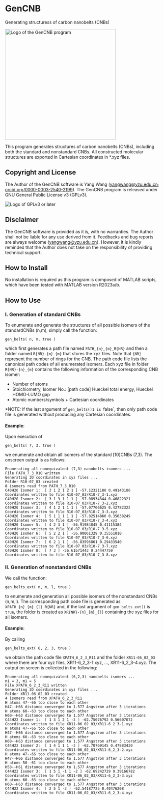 # GenCNB
Generating structuress of carbon nanobelts (CNBs)

<img src="https://repository-images.githubusercontent.com/619128989/08bf4173-9a9c-48e2-89e0-eb4848209aeb" 
     alt="Logo of the GenCNB program" title="GenCNB" width=360 />
     
This program generates structures of carbon nanobelts (CNBs), including both the standard and nonstandard CNBs. All constructed molecular structures are exported in Cartesian coordinates in \*.xyz files.


## Copyright and License
The Author of the GenCNB software is Yang Wang 
(yangwang@yzu.edu.cn; [orcid.org/0000-0003-2540-2199](https://orcid.org/0000-0003-2540-2199)). The GenCNB program is 
released under GNU General Public License v3 (GPLv3).

<img src="https://www.gnu.org/graphics/gplv3-or-later.png" 
     alt="Logo of GPLv3 or later" title="GPLv3 or later" />
 
 
## Disclaimer
The GenCNB software is provided as it is, with no warranties. The Author shall not be liable for any use derived from it. Feedbacks and bug reports are always welcome (yangwang@yzu.edu.cn). However, it is kindly reminded that the Author does not take on the responsibility of providing technical support.  
 
 
## How to Install
No installation is required as this program is composed of MATLAB scripts, which have been tested with MATLAB version R2023a/b.


## How to Use

### I. Generation of standard CNBs

To enumerate and generate the structures of all possible isomers of the standardCNBs (n,m), simply call the function:
```
gen_belts( n, m, true )
```
which first generates a path file named `PATH_{n}_{m}_R{NR}` and then a folder named `R{NR}-{n}_{m}` that stores the xyz files. Note that `{NR}` represent the number of rings for the CNB. The path code file lists the canonical path codes of all enumerated isomers. Each xyz file in folder `R{NR}-{n}_{m}` contains the following information of the corresponding CNB isomer:

- Number of atoms
- Stoichiometry, Isomer No.: [path code] Hueckel total energy, Hueckel HOMO-LUMO gap
- Atomic numbers/symbols + Cartesian coordinates

*NOTE: If the last argument of `gen_belts()1 is `false`, then only path code file is generated without producing any Cartesian coordinates.


#### Example: 
Upon execution of 
```
gen_belts( 7, 3, true )

```
we enumerate and obtain all isomers of the standard [10]CNBs (7,3). The onscreen
output is as follows:
```
Enumerating all nonequivalent (7,3) nanobelts isomers ...
File PATH_7_3_R10 written
Generating 3D coordinates in xyz files ...
Folder R10-07_03 created
8 isomers read from PATH_7_3_R10
C40H20 Isomer 1:  [ 3 1 2 1 2 1 ] -57.12321180 0.49143180
Coordinates written to file R10-07_03/R10-7_3-1.xyz
C40H20 Isomer 2:  [ 3 1 3 1 1 1 ] -57.08934344 0.46822321
Coordinates written to file R10-07_03/R10-7_3-2.xyz
C40H20 Isomer 3:  [ 4 1 2 1 1 1 ] -57.07766625 0.42782322
Coordinates written to file R10-07_03/R10-7_3-3.xyz
C40H20 Isomer 4:  [ 5 1 1 1 1 1 ] -57.02514860 0.35638249
Coordinates written to file R10-07_03/R10-7_3-4.xyz
C40H20 Isomer 5:  [ 4 2 3 1 ] -56.91984845 0.41115384
Coordinates written to file R10-07_03/R10-7_3-5.xyz
C40H20 Isomer 6:  [ 5 2 2 1 ] -56.90061329 0.35551010
Coordinates written to file R10-07_03/R10-7_3-6.xyz
C40H20 Isomer 7:  [ 6 2 1 1 ] -56.83596861 0.29433540
Coordinates written to file R10-07_03/R10-7_3-7.xyz
C40H20 Isomer 8:  [ 7 3 ] -56.61671443 0.24447759
Coordinates written to file R10-07_03/R10-7_3-8.xyz
```


### II. Generation of nonstandard CNBs

We call the function:
```
gen_belts_ext( n, m, l, true )
```
to enumerate and generation all possible isomers of the nonstandard CNBs
(n,m,l). The corresponding path code file is generated as `XPATH_{n}_{m}_{l}_R{NR}` and, if the last argument of `gen_belts_ext()` is `true`, the folder is created as `XR{NR}-{n}_{m}_{l}` containing the xyz files for all isomers.

#### Example: 
By calling
```
gen_belts_ext( 6, 2, 3, true )
```
we obtain the path code file `XPATH_6_2_3_R11` and the folder `XR11-06_02_03`
where there are four xyz files, XR11-6_2_3-1.xyz, ..., XR11-6_2_3-4.xyz. The
output on screen is collected in the following:
```
Enumerating all nonequivalent (6,2,3) nanobelts isomers ...
n1 = 3, m1 = 5
File XPATH_6_2_3_R11 written
Generating 3D coordinates in xyz files ...
Folder XR11-06_02_03 created
4 isomers read from XPATH_6_2_3_R11
H atoms 47--66 too close to each other
H47--H66 distance converged to 1.577 Angstrom after 3 iterations
H atoms 60--63 too close to each other
H60--H63 distance converged to 1.577 Angstrom after 3 iterations
C44H22 Isomer 1:  [ 1 3 1 2 1 -3 ] -62.75076792 0.56607072
Coordinates written to file XR11-06_02_03/XR11-6_2_3-1.xyz
H atoms 47--66 too close to each other
H47--H66 distance converged to 1.577 Angstrom after 3 iterations
H atoms 60--63 too close to each other
H60--H63 distance converged to 1.577 Angstrom after 3 iterations
C44H22 Isomer 2:  [ 1 4 1 1 1 -3 ] -62.70769145 0.47883420
Coordinates written to file XR11-06_02_03/XR11-6_2_3-2.xyz
H atoms 47--66 too close to each other
H47--H66 distance converged to 1.577 Angstrom after 3 iterations
H atoms 58--61 too close to each other
H58--H61 distance converged to 1.577 Angstrom after 3 iterations
C44H22 Isomer 3:  [ 1 5 1 -1 1 -2 ] -62.69242729 0.39166782
Coordinates written to file XR11-06_02_03/XR11-6_2_3-3.xyz
H atoms 60--63 too close to each other
H60--H63 distance converged to 1.577 Angstrom after 3 iterations
C44H22 Isomer 4:  [ 2 5 1 -3 ] -62.54187725 0.40476208
Coordinates written to file XR11-06_02_03/XR11-6_2_3-4.xyz
```
